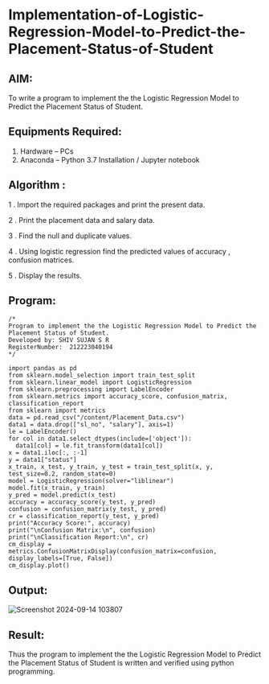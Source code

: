 # Implementation-of-Logistic-Regression-Model-to-Predict-the-Placement-Status-of-Student

## AIM:
To write a program to implement the the Logistic Regression Model to Predict the Placement Status of Student.

## Equipments Required:
1. Hardware – PCs
2. Anaconda – Python 3.7 Installation / Jupyter notebook

## Algorithm :

1 . Import the required packages and print the present data.

2 . Print the placement data and salary data.

3 . Find the null and duplicate values.

4 . Using logistic regression find the predicted values of accuracy , confusion matrices.

5 . Display the results.

## Program:
```
/*
Program to implement the the Logistic Regression Model to Predict the Placement Status of Student.
Developed by: SHIV SUJAN S R
RegisterNumber:  212223040194
*/
```
```
import pandas as pd
from sklearn.model_selection import train_test_split
from sklearn.linear_model import LogisticRegression
from sklearn.preprocessing import LabelEncoder
from sklearn.metrics import accuracy_score, confusion_matrix, classification_report
from sklearn import metrics
data = pd.read_csv("/content/Placement_Data.csv")
data1 = data.drop(["sl_no", "salary"], axis=1)
le = LabelEncoder()
for col in data1.select_dtypes(include=['object']):
  data1[col] = le.fit_transform(data1[col])
x = data1.iloc[:, :-1]
y = data1["status"]
x_train, x_test, y_train, y_test = train_test_split(x, y, test_size=0.2, random_state=0)
model = LogisticRegression(solver="liblinear")
model.fit(x_train, y_train)
y_pred = model.predict(x_test)
accuracy = accuracy_score(y_test, y_pred)
confusion = confusion_matrix(y_test, y_pred)
cr = classification_report(y_test, y_pred)
print("Accuracy Score:", accuracy)
print("\nConfusion Matrix:\n", confusion)
print("\nClassification Report:\n", cr)
cm_display = metrics.ConfusionMatrixDisplay(confusion_matrix=confusion, display_labels=[True, False])
cm_display.plot()
```
## Output:

![Screenshot 2024-09-14 103807](https://github.com/user-attachments/assets/af455455-8c8d-4ab1-8916-3911bad5c2e8)

## Result:
Thus the program to implement the the Logistic Regression Model to Predict the Placement Status of Student is written and verified using python programming.
